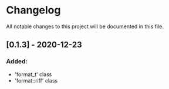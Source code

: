 # Changelog
All notable changes to this project will be documented in this file.


## [0.1.3] - 2020-12-23
### Added:
- 'format_t' class
- 'format::riff' class

